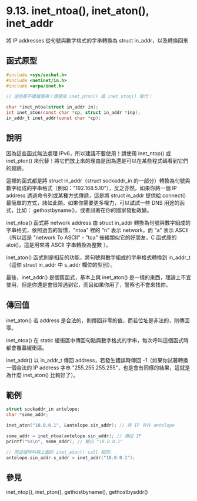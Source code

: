 # 9.13. inet\_ntoa(), inet\_aton(), inet\_addr

將 IP addresses 從句號與數字格式的字串轉換為 struct in\_addr，以及轉換回來

## 函式原型

```c
#include <sys/socket.h>
#include <netinet/in.h>
#include <arpa/inet.h>

// 這些都不建議使用！請使用 inet_pton() 或 inet_ntop() 取代！

char *inet_ntoa(struct in_addr in);
int inet_aton(const char *cp, struct in_addr *inp);
in_addr_t inet_addr(const char *cp);
```

## 說明

因為這些函式無法處理 IPv6，所以建議不要使用！請使用 inet\_ntop() 或 inet\_pton() 來代替！將它們放上來的理由是因為還是可以在某些程式碼看到它們的蹤跡。

這裡的函式都是將 struct in\_addr（struct sockaddr\_in 的一部分）轉換為句號與數字組成的字串格式（例如："192.168.5.10"），反之亦然。如果你將一個 IP address 透過命令列或某種方式傳遞，這是將 struct in\_addr 提供給 connect() 最簡單的方式，諸如此類。如果你需要更多權力，可以試試一些 DNS 用途的函式，比如： gethostbyname()，或者試著在你的國家發動政變。

inet\_ntoa() 函式將 network address 由 struct in\_addr 轉換為句號與數字組成的字串格式，依照過去的習慣，"ntoa" 裡的 "n" 表示 network，而 "a" 表示 ASCII（所以這是 "network To ASCII" - "toa" 後綴類似它的好朋友，C 函式庫的 atoi()，這是用來將 ASCII 字串轉換為整數 ）。

inet\_aton() 函式則是相反的功能，將句號與數字組成的字串格式轉換到 in\_addr\_t（這你 struct in\_addr 中 s\_addr 欄位的型別）。

最後，inet\_addr() 是個舊函式，基本上與 inet\_aton() 是一樣的東西，理論上不宜使用，但是你還是會很常遇到它，而且如果你用了，警察也不會來找你。

## 傳回值

inet\_aton() 若 address 是合法的，則傳回非零的值，而若位址是非法的，則傳回零。

inet\_ntoa() 在 static 緩衝區中傳回句點與數字格式的字串，每次呼叫這個函式時都會覆蓋緩衝區。

inet\_addr() 以 in\_addr\_t 傳回 address，若發生錯誤時傳回 -1（如果你試著轉換一個合法的 IP address 字串 "255.255.255.255"，也是會有同樣的結果，這就是為什麼 inet\_aton() 比較好了）。

## 範例

```c
struct sockaddr_in antelope;
char *some_addr;

inet_aton("10.0.0.1", &antelope.sin_addr); // 將 IP 存在 antelope

some_addr = inet_ntoa(antelope.sin_addr); // 傳回 IP
printf("%s\n", some_addr); // 輸出 "10.0.0.1"

// 而這個呼叫與上面的 inet_aton() call 相同:
antelope.sin_addr.s_addr = inet_addr("10.0.0.1");
```

## 參見

inet\_ntop(), inet\_pton(), gethostbyname(), gethostbyaddr()
